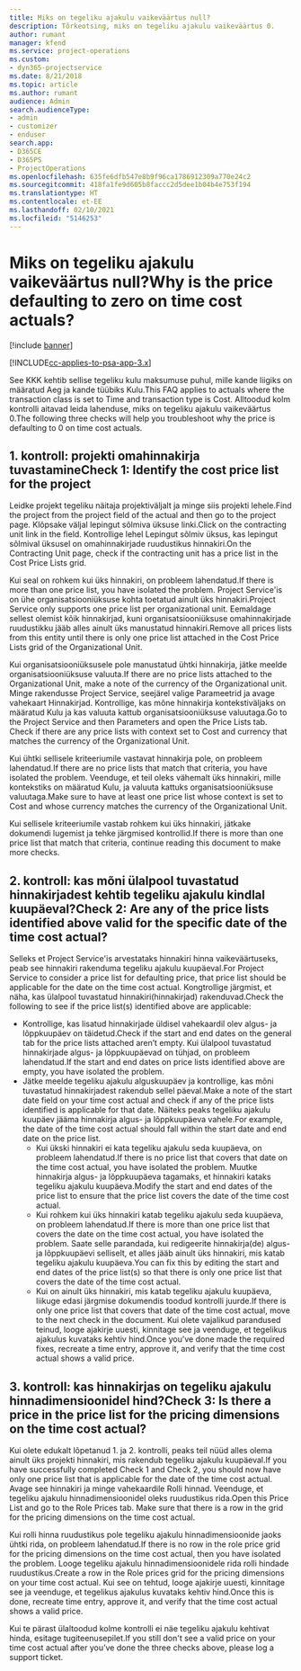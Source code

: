 ```yaml
---
title: Miks on tegeliku ajakulu vaikeväärtus null?
description: Tõrkeotsing, miks on tegeliku ajakulu vaikeväärtus 0.
author: rumant
manager: kfend
ms.service: project-operations
ms.custom:
- dyn365-projectservice
ms.date: 8/21/2018
ms.topic: article
ms.author: rumant
audience: Admin
search.audienceType:
- admin
- customizer
- enduser
search.app:
- D365CE
- D365PS
- ProjectOperations
ms.openlocfilehash: 635fe6dfb547e8b9f96ca1786912309a770e24c2
ms.sourcegitcommit: 418fa1fe9d605b8faccc2d5dee1b04b4e753f194
ms.translationtype: HT
ms.contentlocale: et-EE
ms.lasthandoff: 02/10/2021
ms.locfileid: "5146253"
---
```

# <a name="why-is-the-price-defaulting-to-zero-on-time-cost-actuals"></a><span data-ttu-id="42da6-103">Miks on tegeliku ajakulu vaikeväärtus null?</span><span class="sxs-lookup"><span data-stu-id="42da6-103">Why is the price defaulting to zero on time cost actuals?</span></span>

[!include [banner](../includes/psa-now-project-operations.md)]

[!INCLUDE[cc-applies-to-psa-app-3.x](../includes/cc-applies-to-psa-app-3x.md)]

<span data-ttu-id="42da6-104">See KKK kehtib sellise tegeliku kulu maksumuse puhul, mille kande liigiks on määratud Aeg ja kande tüübiks Kulu.</span><span class="sxs-lookup"><span data-stu-id="42da6-104">This FAQ applies to actuals where the transaction class is set to Time and transaction type is Cost.</span></span> <span data-ttu-id="42da6-105">Alltoodud kolm kontrolli aitavad leida lahenduse, miks on tegeliku ajakulu vaikeväärtus 0.</span><span class="sxs-lookup"><span data-stu-id="42da6-105">The following three checks will help you troubleshoot why the price is defaulting to 0 on time cost actuals.</span></span>
 
## <a name="check-1-identify-the-cost-price-list-for-the-project"></a><span data-ttu-id="42da6-106">1. kontroll: projekti omahinnakirja tuvastamine</span><span class="sxs-lookup"><span data-stu-id="42da6-106">Check 1: Identify the cost price list for the project</span></span>

<span data-ttu-id="42da6-107">Leidke projekt tegeliku näitaja projektiväljalt ja minge siis projekti lehele.</span><span class="sxs-lookup"><span data-stu-id="42da6-107">Find the project from the project field of the actual and then go to the project page.</span></span> <span data-ttu-id="42da6-108">Klõpsake väljal lepingut sõlmiva üksuse linki.</span><span class="sxs-lookup"><span data-stu-id="42da6-108">Click on the contracting unit link in the field.</span></span> <span data-ttu-id="42da6-109">Kontrollige lehel Lepingut sõlmiv üksus, kas lepingut sõlmival üksusel on omahinnakirjade ruudustikus hinnakiri.</span><span class="sxs-lookup"><span data-stu-id="42da6-109">On the Contracting Unit page, check if the contracting unit has a price list in the Cost Price Lists grid.</span></span>

<span data-ttu-id="42da6-110">Kui seal on rohkem kui üks hinnakiri, on probleem lahendatud.</span><span class="sxs-lookup"><span data-stu-id="42da6-110">If there is more than one price list, you have isolated the problem.</span></span> <span data-ttu-id="42da6-111">Project Service'is on ühe organisatsiooniüksuse kohta toetatud ainult üks hinnakiri.</span><span class="sxs-lookup"><span data-stu-id="42da6-111">Project Service only supports one price list per organizational unit.</span></span> <span data-ttu-id="42da6-112">Eemaldage sellest olemist kõik hinnakirjad, kuni organisatsiooniüksuse omahinnakirjade ruudustikku jääb alles ainult üks manustatud hinnakiri.</span><span class="sxs-lookup"><span data-stu-id="42da6-112">Remove all prices lists from this entity until there is only one price list attached in the Cost Price Lists grid of the Organizational Unit.</span></span>

<span data-ttu-id="42da6-113">Kui organisatsiooniüksusele pole manustatud ühtki hinnakirja, jätke meelde organisatsiooniüksuse valuuta.</span><span class="sxs-lookup"><span data-stu-id="42da6-113">If there are no price lists attached to the Organizational Unit, make a note of the currency of the Organizational unit.</span></span> <span data-ttu-id="42da6-114">Minge rakendusse Project Service, seejärel valige Parameetrid ja avage vahekaart Hinnakirjad. Kontrollige, kas mõne hinnakirja kontekstiväljaks on määratud Kulu ja kas valuuta kattub organisatsiooniüksuse valuutaga.</span><span class="sxs-lookup"><span data-stu-id="42da6-114">Go to the Project Service and then Parameters and open the Price Lists tab. Check if there are any price lists with context set to Cost and currency that matches the currency of the Organizational Unit.</span></span>
 
<span data-ttu-id="42da6-115">Kui ühtki sellisele kriteeriumile vastavat hinnakirja pole, on probleem lahendatud.</span><span class="sxs-lookup"><span data-stu-id="42da6-115">If there are no price lists that match that criteria, you have isolated the problem.</span></span> <span data-ttu-id="42da6-116">Veenduge, et teil oleks vähemalt üks hinnakiri, mille kontekstiks on määratud Kulu, ja valuuta kattuks organisatsiooniüksuse valuutaga.</span><span class="sxs-lookup"><span data-stu-id="42da6-116">Make sure to have at least one price list whose context is set to Cost and whose currency matches the currency of the Organizational Unit.</span></span>

<span data-ttu-id="42da6-117">Kui sellisele kriteeriumile vastab rohkem kui üks hinnakiri, jätkake dokumendi lugemist ja tehke järgmised kontrollid.</span><span class="sxs-lookup"><span data-stu-id="42da6-117">If there is more than one price list that match that criteria, continue reading this document to make more checks.</span></span>

## <a name="check-2-are-any-of-the-price-lists-identified-above-valid-for-the-specific-date-of-the-time-cost-actual"></a><span data-ttu-id="42da6-118">2. kontroll: kas mõni ülalpool tuvastatud hinnakirjadest kehtib tegeliku ajakulu kindlal kuupäeval?</span><span class="sxs-lookup"><span data-stu-id="42da6-118">Check 2: Are any of the price lists identified above valid for the specific date of the time cost actual?</span></span>

<span data-ttu-id="42da6-119">Selleks et Project Service'is arvestataks hinnakiri hinna vaikeväärtuseks, peab see hinnakiri rakenduma tegeliku ajakulu kuupäeval.</span><span class="sxs-lookup"><span data-stu-id="42da6-119">For Project Service to consider a price list for defaulting price, that price list should be applicable for the date on the time cost actual.</span></span> <span data-ttu-id="42da6-120">Kongtrollige järgmist, et näha, kas ülalpool tuvastatud hinnakiri(hinnakirjad) rakenduvad.</span><span class="sxs-lookup"><span data-stu-id="42da6-120">Check the following to see if the price list(s) identified above are applicable:</span></span>

- <span data-ttu-id="42da6-121">Kontrollige, kas lisatud hinnakirjade üldisel vahekaardil olev algus- ja lõppkuupäev on täidetud.</span><span class="sxs-lookup"><span data-stu-id="42da6-121">Check if the start and end dates on the general tab for the price lists attached aren’t empty.</span></span> <span data-ttu-id="42da6-122">Kui ülalpool tuvastatud hinnakirjade algus- ja lõppkuupäevad on tühjad, on probleem lahendatud.</span><span class="sxs-lookup"><span data-stu-id="42da6-122">If the start and end dates on price lists identified above are empty, you have isolated the problem.</span></span> 
- <span data-ttu-id="42da6-123">Jätke meelde tegeliku ajakulu alguskuupäev ja kontrollige, kas mõni tuvastatud hinnakirjadest rakendub sellel päeval.</span><span class="sxs-lookup"><span data-stu-id="42da6-123">Make a note of the start date field on your time cost actual and check if any of the price lists identified is applicable for that date.</span></span> <span data-ttu-id="42da6-124">Näiteks peaks tegeliku ajakulu kuupäev jääma hinnakirja algus- ja lõppkuupäeva vahele.</span><span class="sxs-lookup"><span data-stu-id="42da6-124">For example, the date of the time cost actual should fall within the start date and end date on the price list.</span></span> 
    - <span data-ttu-id="42da6-125">Kui ükski hinnakiri ei kata tegeliku ajakulu seda kuupäeva, on probleem lahendatud.</span><span class="sxs-lookup"><span data-stu-id="42da6-125">If there is no price list that covers that date on the time cost actual, you have isolated the problem.</span></span> <span data-ttu-id="42da6-126">Muutke hinnakirja algus- ja lõppkuupäeva tagamaks, et hinnakiri kataks tegeliku ajakulu kuupäeva.</span><span class="sxs-lookup"><span data-stu-id="42da6-126">Modify the start and end dates of the price list to ensure that the price list covers the date of the time cost actual.</span></span> 
    - <span data-ttu-id="42da6-127">Kui rohkem kui üks hinnakiri katab tegeliku ajakulu seda kuupäeva, on probleem lahendatud.</span><span class="sxs-lookup"><span data-stu-id="42da6-127">If there is more than one price list that covers the date on the time cost actual, you have isolated the problem.</span></span> <span data-ttu-id="42da6-128">Saate selle parandada, kui redigeerite hinnakirja(de) algus- ja lõppkuupäevi selliselt, et alles jääb ainult üks hinnakiri, mis katab tegeliku ajakulu kuupäeva.</span><span class="sxs-lookup"><span data-stu-id="42da6-128">You can fix this by editing the start and end dates of the price list(s) so that there is only one price list that covers the date of the time cost actual.</span></span> 
    - <span data-ttu-id="42da6-129">Kui on ainult üks hinnakiri, mis katab tegeliku ajakulu kuupäeva, liikuge edasi järgmise dokumendis toodud kontrolli juurde.</span><span class="sxs-lookup"><span data-stu-id="42da6-129">If there is only one price list that covers that date of the time cost actual, move to the next check in the document.</span></span>
<span data-ttu-id="42da6-130">Kui olete vajalikud parandused teinud, looge ajakirje uuesti, kinnitage see ja veenduge, et tegelikus ajakulus kuvataks kehtiv hind.</span><span class="sxs-lookup"><span data-stu-id="42da6-130">Once you’ve done made the required fixes, recreate a time entry, approve it, and verify that the time cost actual shows a valid price.</span></span>

## <a name="check-3-is-there-a-price-in-the-price-list-for-the-pricing-dimensions-on-the-time-cost-actual"></a><span data-ttu-id="42da6-131">3. kontroll: kas hinnakirjas on tegeliku ajakulu hinnadimensioonidel hind?</span><span class="sxs-lookup"><span data-stu-id="42da6-131">Check 3: Is there a price in the price list for the pricing dimensions on the time cost actual?</span></span>

<span data-ttu-id="42da6-132">Kui olete edukalt lõpetanud 1. ja 2. kontrolli, peaks teil nüüd alles olema ainult üks projekti hinnakiri, mis rakendub tegeliku ajakulu kuupäeval.</span><span class="sxs-lookup"><span data-stu-id="42da6-132">If you have successfully completed Check 1 and Check 2, you should now have only one price list that is applicable for the date of the time cost actual.</span></span> <span data-ttu-id="42da6-133">Avage see hinnakiri ja minge vahekaardile Rolli hinnad. Veenduge, et tegeliku ajakulu hinnadimensioonidel oleks ruudustikus rida.</span><span class="sxs-lookup"><span data-stu-id="42da6-133">Open this Price List and go to the Role Prices tab. Make sure that there is a row in the grid for the pricing dimensions on the time cost actual.</span></span>

<span data-ttu-id="42da6-134">Kui rolli hinna ruudustikus pole tegeliku ajakulu hinnadimensioonide jaoks ühtki rida, on probleem lahendatud.</span><span class="sxs-lookup"><span data-stu-id="42da6-134">If there is no row in the role price grid for the pricing dimensions on the time cost actual, then you have isolated the problem.</span></span> <span data-ttu-id="42da6-135">Looge tegeliku ajakulu hinnadimensioonidele rida rolli hindade ruudustikus.</span><span class="sxs-lookup"><span data-stu-id="42da6-135">Create a row in the Role prices grid for the pricing dimensions on your time cost actual.</span></span> <span data-ttu-id="42da6-136">Kui see on tehtud, looge ajakirje uuesti, kinnitage see ja veenduge, et tegelikus ajakulus kuvataks kehtiv hind.</span><span class="sxs-lookup"><span data-stu-id="42da6-136">Once this is done, recreate time entry, approve it, and verify that the time cost actual shows a valid price.</span></span>
 
<span data-ttu-id="42da6-137">Kui te pärast ülaltoodud kolme kontrolli ei näe tegeliku ajakulu kehtivat hinda, esitage tugiteenusepilet.</span><span class="sxs-lookup"><span data-stu-id="42da6-137">If you still don't see a valid price on your time cost actual after you’ve done the three checks above, please log a support ticket.</span></span>



